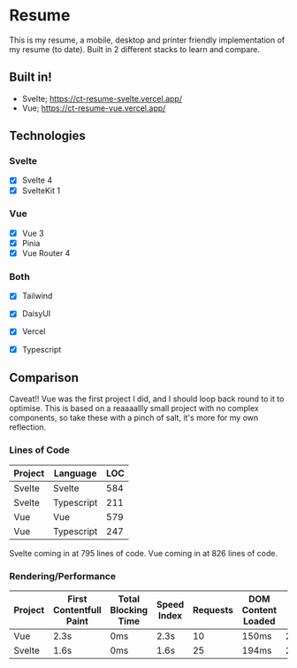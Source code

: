 # Resume

This is my resume, a mobile, desktop and printer friendly implementation of my resume (to date).
Built in 2 different stacks to learn and compare.

## Built in!

- Svelte; https://ct-resume-svelte.vercel.app/
- Vue; https://ct-resume-vue.vercel.app/

## Technologies

### Svelte
- [x] Svelte 4
- [x] SvelteKit 1

### Vue
- [x] Vue 3
- [x] Pinia
- [x] Vue Router 4

### Both
- [x] Tailwind
- [x] DaisyUI
- [x] Vercel
- [x] Typescript


## Comparison

Caveat!! Vue was the first project I did, and I should loop back round to it to optimise. This is based on a reaaaallly small project with no complex components, so take these with a pinch of salt, it's more for my own reflection.

### Lines of Code

| Project | Language | LOC |
|---------|----------|-----|
| Svelte  | Svelte | 584 |
| Svelte  | Typescript | 211 |
| Vue | Vue | 579 |
| Vue | Typescript | 247 |

Svelte coming in at 795 lines of code.
Vue coming in at 826 lines of code.

### Rendering/Performance

| Project | First Contentfull Paint | Total Blocking Time | Speed Index | Requests | DOM Content Loaded | Load | Transferred | Resources |
|---------|-------------------------|---------------------|-------------|----------|--------------------|------|-------------|-----------|
| Vue | 2.3s                    | 0ms                 | 2.3s | 10 | 150ms | 235ms| 96.6kB      | 277kB |
| Svelte | 1.6s                    | 0ms                 | 1.6s | 25 | 194ms | 217ms |88.2kB | 229kB | 

